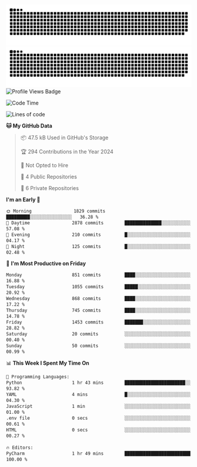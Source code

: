 <img src="https://github.com/nielsbaggerman/nielsbaggerman/blob/output/github-contribution-grid-snake.svg#gh-light-mode-only" alt="GitHub Snake Light">
<img src="https://github.com/nielsbaggerman/nielsbaggerman/blob/output/github-contribution-grid-snake-dark.svg#gh-dark-mode-only" alt="GitHub Snake Dark">
<img src="https://komarev.com/ghpvc/?username=nielsbaggerman&amp;label=Profile+Views" alt="Profile Views Badge" />

<!--START_SECTION:waka-->
![Code Time](http://img.shields.io/badge/Code%20Time-2%2C136%20hrs%203%20mins-blue)

![Lines of code](https://img.shields.io/badge/From%20Hello%20World%20I%27ve%20Written-7.5%20million%20lines%20of%20code-blue)

**🐱 My GitHub Data** 

> 📦 47.5 kB Used in GitHub's Storage 
 > 
> 🏆 294 Contributions in the Year 2024
 > 
> 🚫 Not Opted to Hire
 > 
> 📜 4 Public Repositories 
 > 
> 🔑 6 Private Repositories 
 > 
**I'm an Early 🐤** 

```text
🌞 Morning                1829 commits        █████████░░░░░░░░░░░░░░░░   36.28 % 
🌆 Daytime                2878 commits        ██████████████░░░░░░░░░░░   57.08 % 
🌃 Evening                210 commits         █░░░░░░░░░░░░░░░░░░░░░░░░   04.17 % 
🌙 Night                  125 commits         █░░░░░░░░░░░░░░░░░░░░░░░░   02.48 % 
```
📅 **I'm Most Productive on Friday** 

```text
Monday                   851 commits         ████░░░░░░░░░░░░░░░░░░░░░   16.88 % 
Tuesday                  1055 commits        █████░░░░░░░░░░░░░░░░░░░░   20.92 % 
Wednesday                868 commits         ████░░░░░░░░░░░░░░░░░░░░░   17.22 % 
Thursday                 745 commits         ████░░░░░░░░░░░░░░░░░░░░░   14.78 % 
Friday                   1453 commits        ███████░░░░░░░░░░░░░░░░░░   28.82 % 
Saturday                 20 commits          ░░░░░░░░░░░░░░░░░░░░░░░░░   00.40 % 
Sunday                   50 commits          ░░░░░░░░░░░░░░░░░░░░░░░░░   00.99 % 
```


📊 **This Week I Spent My Time On** 

```text
💬 Programming Languages: 
Python                   1 hr 43 mins        ███████████████████████░░   93.82 % 
YAML                     4 mins              █░░░░░░░░░░░░░░░░░░░░░░░░   04.30 % 
JavaScript               1 min               ░░░░░░░░░░░░░░░░░░░░░░░░░   01.00 % 
.env file                0 secs              ░░░░░░░░░░░░░░░░░░░░░░░░░   00.61 % 
HTML                     0 secs              ░░░░░░░░░░░░░░░░░░░░░░░░░   00.27 % 

🔥 Editors: 
PyCharm                  1 hr 49 mins        █████████████████████████   100.00 % 
```


<!--END_SECTION:waka-->

